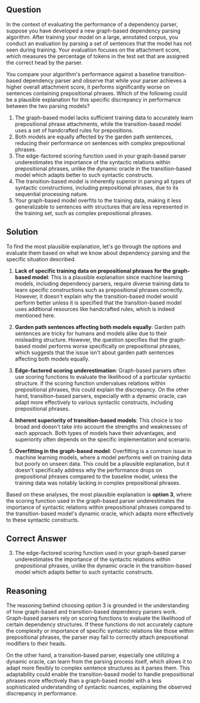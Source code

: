 ## Question

In the context of evaluating the performance of a dependency parser, suppose you have developed a new graph-based dependency parsing algorithm. After training your model on a large, annotated corpus, you conduct an evaluation by parsing a set of sentences that the model has not seen during training. Your evaluation focuses on the attachment score, which measures the percentage of tokens in the test set that are assigned the correct head by the parser. 

You compare your algorithm's performance against a baseline transition-based dependency parser and observe that while your parser achieves a higher overall attachment score, it performs significantly worse on sentences containing prepositional phrases. Which of the following could be a plausible explanation for this specific discrepancy in performance between the two parsing models?

1. The graph-based model lacks sufficient training data to accurately learn prepositional phrase attachments, while the transition-based model uses a set of handcrafted rules for prepositions.
2. Both models are equally affected by the garden path sentences, reducing their performance on sentences with complex prepositional phrases.
3. The edge-factored scoring function used in your graph-based parser underestimates the importance of the syntactic relations within prepositional phrases, unlike the dynamic oracle in the transition-based model which adapts better to such syntactic constructs.
4. The transition-based model is inherently superior in parsing all types of syntactic constructions, including prepositional phrases, due to its sequential processing nature.
5. Your graph-based model overfits to the training data, making it less generalizable to sentences with structures that are less represented in the training set, such as complex prepositional phrases.

## Solution

To find the most plausible explanation, let's go through the options and evaluate them based on what we know about dependency parsing and the specific situation described.

1. **Lack of specific training data on prepositional phrases for the graph-based model**: This is a plausible explanation since machine learning models, including dependency parsers, require diverse training data to learn specific constructions such as prepositional phrases correctly. However, it doesn't explain why the transition-based model would perform better unless it is specified that the transition-based model uses additional resources like handcrafted rules, which is indeed mentioned here.
   
2. **Garden path sentences affecting both models equally**: Garden path sentences are tricky for humans and models alike due to their misleading structure. However, the question specifies that the graph-based model performs worse specifically on prepositional phrases, which suggests that the issue isn't about garden path sentences affecting both models equally.

3. **Edge-factored scoring underestimation**: Graph-based parsers often use scoring functions to evaluate the likelihood of a particular syntactic structure. If the scoring function undervalues relations within prepositional phrases, this could explain the discrepancy. On the other hand, transition-based parsers, especially with a dynamic oracle, can adapt more effectively to various syntactic constructs, including prepositional phrases.

4. **Inherent superiority of transition-based models**: This choice is too broad and doesn't take into account the strengths and weaknesses of each approach. Both types of models have their advantages, and superiority often depends on the specific implementation and scenario.

5. **Overfitting in the graph-based model**: Overfitting is a common issue in machine learning models, where a model performs well on training data but poorly on unseen data. This could be a plausible explanation, but it doesn't specifically address why the performance drops on prepositional phrases compared to the baseline model, unless the training data was notably lacking in complex prepositional phrases.

Based on these analyses, the most plausible explanation is **option 3**, where the scoring function used in the graph-based parser underestimates the importance of syntactic relations within prepositional phrases compared to the transition-based model's dynamic oracle, which adapts more effectively to these syntactic constructs.

## Correct Answer

3. The edge-factored scoring function used in your graph-based parser underestimates the importance of the syntactic relations within prepositional phrases, unlike the dynamic oracle in the transition-based model which adapts better to such syntactic constructs.

## Reasoning

The reasoning behind choosing option 3 is grounded in the understanding of how graph-based and transition-based dependency parsers work. Graph-based parsers rely on scoring functions to evaluate the likelihood of certain dependency structures. If these functions do not accurately capture the complexity or importance of specific syntactic relations like those within prepositional phrases, the parser may fail to correctly attach prepositional modifiers to their heads. 

On the other hand, a transition-based parser, especially one utilizing a dynamic oracle, can learn from the parsing process itself, which allows it to adapt more flexibly to complex sentence structures as it parses them. This adaptability could enable the transition-based model to handle prepositional phrases more effectively than a graph-based model with a less sophisticated understanding of syntactic nuances, explaining the observed discrepancy in performance.